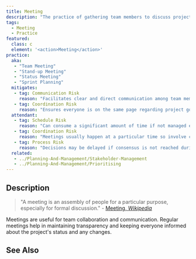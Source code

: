 ```yaml
---
title: Meeting
description: "The practice of gathering team members to discuss project progress, address issues, and make decisions."
tags: 
  - Meeting
  - Practice
featured: 
  class: c
  element: '<action>Meeting</action>'
practice:
  aka: 
   - "Team Meeting"
   - "Stand-up Meeting"
   - "Status Meeting"
   - "Sprint Planning"
  mitigates:
   - tag: Communication Risk
     reason: "Facilitates clear and direct communication among team members."
   - tag: Coordination Risk
     reason: "Ensures everyone is on the same page regarding project goals and progress."
  attendant:
   - tag: Schedule Risk
     reason: "Can consume a significant amount of time if not managed effectively."
   - tag: Coordination Risk
     reason: "Meetings usually happen at a particular time so involve coordinating schedules."
   - tag: Process Risk
     reason: "Decisions may be delayed if consensus is not reached during the meeting."
  related:
   - ../Planning-And-Management/Stakeholder-Management
   - ../Planning-And-Management/Prioritising
---
```


<PracticeIntro details={frontMatter} /> 

## Description

> "A meeting is an assembly of people for a particular purpose, especially for formal discussion." - [Meeting, _Wikipedia_](https://en.wikipedia.org/wiki/Meeting)

Meetings are useful for team collaboration and communication.  Regular meetings help in maintaining transparency and keeping everyone informed about the project's status and any changes.

## See Also

<TagList tag="Meeting" />
